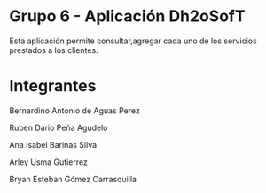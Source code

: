  # Grupo 6 - Aplicación Dh2oSofT #
 
 Esta aplicación permite consultar,agregar cada uno de los servicios prestados a los clientes. 
 
 # Integrantes #
 
 Bernardino Antonio de Aguas Perez
 
 Ruben Dario Peña Agudelo
 
 Ana Isabel Barinas Silva
 
 Arley Usma Gutierrez
 
 Bryan Esteban Gómez Carrasquilla
 
 